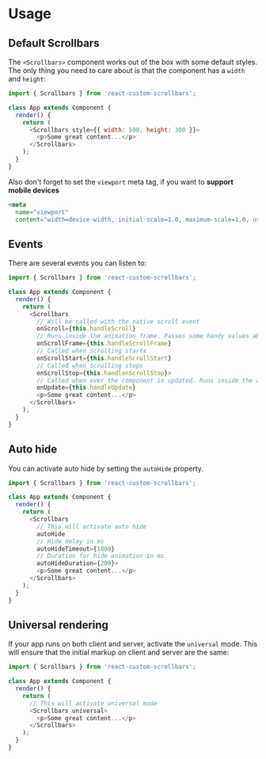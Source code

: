 # Usage

## Default Scrollbars

The `<Scrollbars>` component works out of the box with some default styles. The only thing you need to care about is that the component has a `width` and `height`:

```javascript
import { Scrollbars } from 'react-custom-scrollbars';

class App extends Component {
  render() {
    return (
      <Scrollbars style={{ width: 500, height: 300 }}>
        <p>Some great content...</p>
      </Scrollbars>
    );
  }
}
```

Also don't forget to set the `viewport` meta tag, if you want to **support mobile devices**

```html
<meta
  name="viewport"
  content="width=device-width, initial-scale=1.0, maximum-scale=1.0, user-scalable=0"/>
```

## Events

There are several events you can listen to:

```javascript
import { Scrollbars } from 'react-custom-scrollbars';

class App extends Component {
  render() {
    return (
      <Scrollbars
        // Will be called with the native scroll event
        onScroll={this.handleScroll}
        // Runs inside the animation frame. Passes some handy values about the current scroll position
        onScrollFrame={this.handleScrollFrame}
        // Called when scrolling starts
        onScrollStart={this.handleScrollStart}
        // Called when scrolling stops
        onScrollStop={this.handlenScrollStop}>
        // Called when ever the component is updated. Runs inside the animation frame
        onUpdate={this.handleUpdate}
        <p>Some great content...</p>
      </Scrollbars>
    );
  }
}
```


## Auto hide

You can activate auto hide by setting the `autoHide` property.

```javascript
import { Scrollbars } from 'react-custom-scrollbars';

class App extends Component {
  render() {
    return (
      <Scrollbars
        // This will activate auto hide
        autoHide
        // Hide delay in ms
        autoHideTimeout={1000}
        // Duration for hide animation in ms.
        autoHideDuration={200}>
        <p>Some great content...</p>
      </Scrollbars>
    );
  }
}
```

## Universal rendering

If your app runs on both client and server, activate the `universal` mode. This will ensure that the initial markup on client and server are the same:

```javascript
import { Scrollbars } from 'react-custom-scrollbars';

class App extends Component {
  render() {
    return (
      // This will activate universal mode
      <Scrollbars universal>
        <p>Some great content...</p>
      </Scrollbars>
    );
  }
}
```
